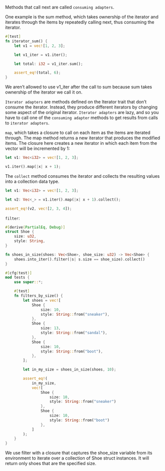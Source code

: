 
Methods that call next are called `consuming adapters`.

One example is the sum method, which takes ownership of the iterator and iterates through the items by repeatedly calling next, thus consuming the iterator. 
```rs
#[test]
fn iterator_sum() {
    let v1 = vec![1, 2, 3];

    let v1_iter = v1.iter();

    let total: i32 = v1_iter.sum();

    assert_eq!(total, 6);
}
```

We aren’t allowed to use v1_iter after the call to sum because sum takes ownership of the iterator we call it on.

`Iterator adapters` are methods defined on the Iterator trait that don’t consume the iterator.
Instead, they produce different iterators by changing some aspect of the original iterator.
`Iterator adapters` are lazy, and so you have to call one of the `consuming adapter` methods to get results from calls to `iterator adapters`.

`map`, which takes a closure to call on each item as the items are iterated through. 
The map method returns a new iterator that produces the modified items. 
The closure here creates a new iterator in which each item from the vector will be incremented by 1:
```rs
let v1: Vec<i32> = vec![1, 2, 3];

v1.iter().map(|x| x + 1);
```

The `collect` method consumes the iterator and collects the resulting values into a collection data type.
```rs
let v1: Vec<i32> = vec![1, 2, 3];

let v2: Vec<_> = v1.iter().map(|x| x + 1).collect();

assert_eq!(v2, vec![2, 3, 4]);
```

`filter`:
```rs
#[derive(PartialEq, Debug)]
struct Shoe {
    size: u32,
    style: String,
}

fn shoes_in_size(shoes: Vec<Shoe>, shoe_size: u32) -> Vec<Shoe> {
    shoes.into_iter().filter(|s| s.size == shoe_size).collect()
}

#[cfg(test)]
mod tests {
    use super::*;

    #[test]
    fn filters_by_size() {
        let shoes = vec![
            Shoe {
                size: 10,
                style: String::from("sneaker"),
            },
            Shoe {
                size: 13,
                style: String::from("sandal"),
            },
            Shoe {
                size: 10,
                style: String::from("boot"),
            },
        ];

        let in_my_size = shoes_in_size(shoes, 10);

        assert_eq!(
            in_my_size,
            vec![
                Shoe {
                    size: 10,
                    style: String::from("sneaker")
                },
                Shoe {
                    size: 10,
                    style: String::from("boot")
                },
            ]
        );
    }
}
```
We use filter with a closure that captures the shoe_size variable from its environment to iterate over a collection of Shoe struct instances. It will return only shoes that are the specified size.